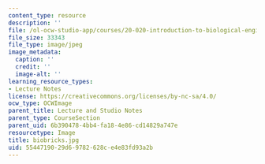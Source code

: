 ```yaml
---
content_type: resource
description: ''
file: /ol-ocw-studio-app/courses/20-020-introduction-to-biological-engineering-design-spring-2009/5544719029d69782628ce4e83fd93a2b_biobricks.jpg
file_size: 33343
file_type: image/jpeg
image_metadata:
  caption: ''
  credit: ''
  image-alt: ''
learning_resource_types:
- Lecture Notes
license: https://creativecommons.org/licenses/by-nc-sa/4.0/
ocw_type: OCWImage
parent_title: Lecture and Studio Notes
parent_type: CourseSection
parent_uid: 6b390478-4bb4-fa18-4e86-cd14829a747e
resourcetype: Image
title: biobricks.jpg
uid: 55447190-29d6-9782-628c-e4e83fd93a2b
---
```


